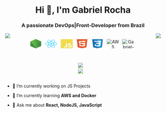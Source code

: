 <h1 align="center">Hi 👋, I'm Gabriel Rocha</h1>
<h3 align="center">A passionate DevOps|Front-Developer from Brazil</h3>

<div>
  <a href="https://github.com/Gabriel-NRocha">
  <img height="180em" src="https://github-readme-stats.vercel.app/api?username=Gabriel-NRocha&show_icons=true&theme=tokyonight&include_all_commits=true&count_private=true"/>
  <img align="right" height="180em" src="https://github-readme-stats.vercel.app/api/top-langs/?username=Gabriel-NRocha&layout=compact&langs_count=7&theme=tokyonight" />
  </a>

</div>
<div align="center" style="display: flex; flex-wrap: nowrap; justify-content: center; gap: 10px; align-items: center;"><br>
  <img alt="Gabriel-node" height="30" width="40" src="https://raw.githubusercontent.com/devicons/devicon/master/icons/nodejs/nodejs-original.svg">
  <img alt="Gabriel-React" height="30" width="40" src="https://raw.githubusercontent.com/devicons/devicon/master/icons/react/react-original.svg">
  <img alt="Gabriel-Js" height="30" width="40" src="https://raw.githubusercontent.com/devicons/devicon/master/icons/javascript/javascript-plain.svg">
  <img alt="Yaslim-HTML" height="30" width="40" src="https://raw.githubusercontent.com/devicons/devicon/master/icons/html5/html5-original.svg">
  <img alt="Yaslim-CSS" height="30" width="40" src="https://raw.githubusercontent.com/devicons/devicon/master/icons/css3/css3-original.svg">
  <img alt="AWS" height="30" width="40" src="https://upload.wikimedia.org/wikipedia/commons/9/93/Amazon_Web_Services_Logo.svg" />
  <img alt="Gabriel-Docker" height="30" width="40" src="https://upload.wikimedia.org/wikipedia/commons/a/a7/Docker-svgrepo-com.svg">
</div>

##

<div align="center" style="display: flex; flex-direction: column; justify-content: center; align-items: center; text-align: center;">
<br>
  <a href="mailto:gabrieelnoronhaa@gmail.com"><img src="https://img.shields.io/badge/-Gmail-%23333?style=for-the-badge&logo=gmail&logoColor=white" target="_blank"></a>
  <a href="https://www.linkedin.com/in/gabriel-noronha-dev/" target="_blank"><img src="https://img.shields.io/badge/-LinkedIn-%230077B5?style=for-the-badge&logo=linkedin&logoColor=white" target="_blank"></a>
</div>

##

<div>

- 🔭 I’m currently working on JS Projects

- 🌱 I’m currently learning **AWS and Docker**

- 💬 Ask me about **React, NodeJS, JavaScript**

</div>

